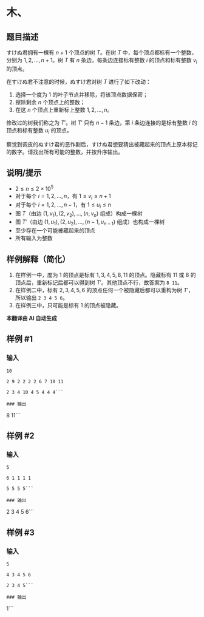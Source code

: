 # 木、

## 题目描述

すけぬ君拥有一棵有 $n+1$ 个顶点的树 $T$。在树 $T$ 中，每个顶点都标有一个整数，分别为 $1, 2, \dots, n+1$。树 $T$ 有 $n$ 条边，每条边连接标有整数 $i$ 的顶点和标有整数 $v_i$ 的顶点。

在すけぬ君不注意的时候，ぬすけ君对树 $T$ 进行了如下改动：

1. 选择一个度为 $1$ 的叶子节点并移除，将该顶点数据保密；
2. 擦除剩余 $n$ 个顶点上的整数；
3. 在这 $n$ 个顶点上重新标上整数 $1, 2, \dots, n$。

修改过的树我们称之为 $T'$。树 $T'$ 只有 $n-1$ 条边，第 $i$ 条边连接的是标有整数 $i$ 的顶点和标有整数 $u_i$ 的顶点。

察觉到调皮的ぬすけ君的恶作剧后，すけぬ君想要猜出被藏起来的顶点上原本标记的数字。请找出所有可能的整数，并按升序输出。

## 说明/提示

- $2 \leq n \leq 2 \times 10^5$
- 对于每个 $i = 1, 2, \dots, n$，有 $1 \leq v_i \leq n+1$
- 对于每个 $i = 1, 2, \dots, n-1$，有 $1 \leq u_i \leq n$
- 图 $T$（由边 $(1, v_1), (2, v_2), \dots, (n, v_n)$ 组成）构成一棵树
- 图 $T'$（由边 $(1, u_1), (2, u_2), \dots, (n-1, u_{n-1})$ 组成）也构成一棵树
- 至少存在一个可能被藏起来的顶点
- 所有输入为整数

## 样例解释（简化）

1. 在样例一中，度为 $1$ 的顶点是标有 $1, 3, 4, 5, 8, 11$ 的顶点。隐藏标有 $11$ 或 $8$ 的顶点后，重新标记后都可以得到树 $T'$。其他顶点不行，故答案为 `8 11`。
2. 在样例二中，标有 $2, 3, 4, 5, 6$ 的顶点任何一个被隐藏后都可以重构为树 $T'$，所以输出 `2 3 4 5 6`。
3. 在样例三中，只可能是标有 $1$ 的顶点被隐藏。

 **本翻译由 AI 自动生成**

## 样例 #1

### 输入

```
10
2 9 2 2 2 2 6 7 10 11
2 3 4 10 4 5 4 4 4```

### 输出

```
8 11```

## 样例 #2

### 输入

```
5
6 1 1 1 1
5 5 5 5```

### 输出

```
2 3 4 5 6```

## 样例 #3

### 输入

```
5
4 3 4 5 6
2 3 4 5```

### 输出

```
1```

